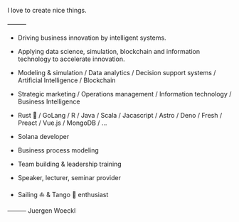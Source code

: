 
I love to create nice things.

———

* Driving business innovation by intelligent systems. 

* Applying data science, simulation, blockchain and information technology to accelerate innovation. 

* Modeling & simulation / Data analytics / Decision support systems / Artificial Intelligence / Blockchain

* Strategic marketing / Operations management / Information technology / Business Intelligence

* Rust 🦀 / GoLang / R / Java / Scala / Jacascript / Astro / Deno / Fresh / Preact / Vue.js / MongoDB / ...

* Solana developer

* Business process modeling

* Team building & leadership training

* Speaker, lecturer, seminar provider

* Sailing ⛵️ & Tango 🕺 enthusiast 

———
Juergen Woeckl 
